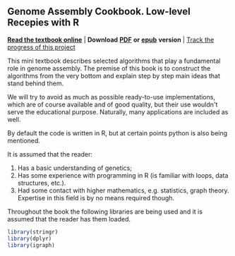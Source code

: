 ## Genome Assembly Cookbook. Low-level Recepies with R 

[**Read the textbook online**](https://officialprofile.github.io/GenomeAssembly/) | **Download** [**PDF**](https://raw.githubusercontent.com/officialprofile/GenomeAssembly/main/Genome-Assembly.pdf) **or** [**epub**](https://raw.githubusercontent.com/officialprofile/GenomeAssembly/main/Genome-Assembly.epub) **version** | [Track the progress of this project](https://github.com/users/officialprofile/projects/2)

This mini textbook describes selected algorithms that play a fundamental role in genome assembly. The premise of this book is to construct the algorithms from the very bottom and explain step by step main ideas that stand behind them.

We will try to avoid as much as possible ready-to-use implementations, which are of course available and of good quality, but their use wouldn't serve the educational purpose. Naturally, many applications are included as well.

By default the code is written in R, but at certain points python is also being mentioned.

It is assumed that the reader:
1. Has a basic understanding of genetics;
2. Has some experience with programming in R (is familiar with loops, data structures, etc.).
3. Had some contact with higher mathematics, e.g. statistics, graph theory. Expertise in this field is by no means required though.

Throughout the book the following libraries are being used and it is assumed that the reader has them loaded.

```r
library(stringr)
library(dplyr)
library(igraph)
```


